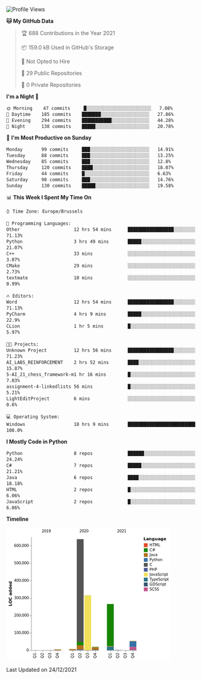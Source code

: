 <!--START_SECTION:waka-->
![Profile Views](http://img.shields.io/badge/Profile%20Views-1-blue)

**🐱 My GitHub Data** 

> 🏆 688 Contributions in the Year 2021
 > 
> 📦 159.0 kB Used in GitHub's Storage 
 > 
> 🚫 Not Opted to Hire
 > 
> 📜 29 Public Repositories 
 > 
> 🔑 0 Private Repositories  
 > 
**I'm a Night 🦉** 

```text
🌞 Morning    47 commits     █░░░░░░░░░░░░░░░░░░░░░░░░   7.08% 
🌆 Daytime    185 commits    ███████░░░░░░░░░░░░░░░░░░   27.86% 
🌃 Evening    294 commits    ███████████░░░░░░░░░░░░░░   44.28% 
🌙 Night      138 commits    █████░░░░░░░░░░░░░░░░░░░░   20.78%

```
📅 **I'm Most Productive on Sunday** 

```text
Monday       99 commits     ███░░░░░░░░░░░░░░░░░░░░░░   14.91% 
Tuesday      88 commits     ███░░░░░░░░░░░░░░░░░░░░░░   13.25% 
Wednesday    85 commits     ███░░░░░░░░░░░░░░░░░░░░░░   12.8% 
Thursday     120 commits    ████░░░░░░░░░░░░░░░░░░░░░   18.07% 
Friday       44 commits     █░░░░░░░░░░░░░░░░░░░░░░░░   6.63% 
Saturday     98 commits     ███░░░░░░░░░░░░░░░░░░░░░░   14.76% 
Sunday       130 commits    █████░░░░░░░░░░░░░░░░░░░░   19.58%

```


📊 **This Week I Spent My Time On** 

```text
⌚︎ Time Zone: Europe/Brussels

💬 Programming Languages: 
Other                    12 hrs 54 mins      █████████████████░░░░░░░░   71.13% 
Python                   3 hrs 49 mins       █████░░░░░░░░░░░░░░░░░░░░   21.07% 
C++                      33 mins             ░░░░░░░░░░░░░░░░░░░░░░░░░   3.07% 
CMake                    29 mins             ░░░░░░░░░░░░░░░░░░░░░░░░░   2.73% 
textmate                 10 mins             ░░░░░░░░░░░░░░░░░░░░░░░░░   0.99%

🔥 Editors: 
Word                     12 hrs 54 mins      █████████████████░░░░░░░░   71.13% 
PyCharm                  4 hrs 9 mins        █████░░░░░░░░░░░░░░░░░░░░   22.9% 
CLion                    1 hr 5 mins         █░░░░░░░░░░░░░░░░░░░░░░░░   5.97%

🐱‍💻 Projects: 
Unknown Project          12 hrs 56 mins      █████████████████░░░░░░░░   71.23% 
AI_LABS_REINFORCEMENT    2 hrs 52 mins       ████░░░░░░░░░░░░░░░░░░░░░   15.87% 
5-AI_21_chess_framework-m1 hr 16 mins        █░░░░░░░░░░░░░░░░░░░░░░░░   7.03% 
assignment-4-linkedlists 56 mins             █░░░░░░░░░░░░░░░░░░░░░░░░   5.21% 
LightEditProject         6 mins              ░░░░░░░░░░░░░░░░░░░░░░░░░   0.6%

💻 Operating System: 
Windows                  18 hrs 9 mins       █████████████████████████   100.0%

```

**I Mostly Code in Python** 

```text
Python                   8 repos             ██████░░░░░░░░░░░░░░░░░░░   24.24% 
C#                       7 repos             █████░░░░░░░░░░░░░░░░░░░░   21.21% 
Java                     6 repos             ████░░░░░░░░░░░░░░░░░░░░░   18.18% 
HTML                     2 repos             █░░░░░░░░░░░░░░░░░░░░░░░░   6.06% 
JavaScript               2 repos             █░░░░░░░░░░░░░░░░░░░░░░░░   6.06%

```


**Timeline**

![Chart not found](https://raw.githubusercontent.com/Arafa42/Arafa42/main/charts/bar_graph.png) 


 Last Updated on 24/12/2021
<!--END_SECTION:waka-->


<!-- 
[![Hits](https://hits.seeyoufarm.com/api/count/incr/badge.svg?url=https%3A%2F%2Fgithub.com%2FArafa42&count_bg=%23455AF3&title_bg=%23262D3B&icon=github.svg&icon_color=%23588EF7&title=visitors&edge_flat=false)](https://hits.seeyoufarm.com)
 -->
